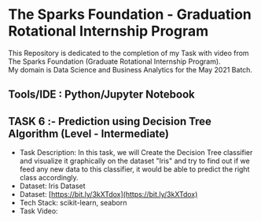 # The Sparks Foundation - Graduation Rotational Internship Program

This Repository is dedicated to the completion of my Task with video from The Sparks Foundation (Graduate Rotational Internship Program). <br>
My domain is Data Science and Business Analytics for the May 2021 Batch.

## Tools/IDE : Python/Jupyter Notebook

## TASK 6 :- Prediction using Decision Tree Algorithm (Level - Intermediate)
- Task Description: In this task, we will Create the Decision Tree classifier and visualize it graphically on the dataset "Iris" and try to find out if we feed any new data to this classifier, it would be able to predict the right class accordingly.
- Dataset: Iris Dataset
- Dataset: [https://bit.ly/3kXTdox](https://bit.ly/3kXTdox)
- Tech Stack: scikit-learn, seaborn
- Task Video: 